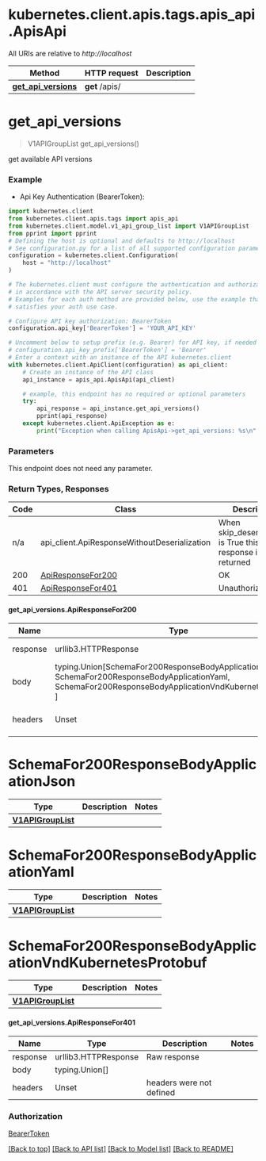 <a name="__pageTop"></a>
# kubernetes.client.apis.tags.apis_api.ApisApi

All URIs are relative to *http://localhost*

Method | HTTP request | Description
------------- | ------------- | -------------
[**get_api_versions**](#get_api_versions) | **get** /apis/ | 

# **get_api_versions**
<a name="get_api_versions"></a>
> V1APIGroupList get_api_versions()



get available API versions

### Example

* Api Key Authentication (BearerToken):
```python
import kubernetes.client
from kubernetes.client.apis.tags import apis_api
from kubernetes.client.model.v1_api_group_list import V1APIGroupList
from pprint import pprint
# Defining the host is optional and defaults to http://localhost
# See configuration.py for a list of all supported configuration parameters.
configuration = kubernetes.client.Configuration(
    host = "http://localhost"
)

# The kubernetes.client must configure the authentication and authorization parameters
# in accordance with the API server security policy.
# Examples for each auth method are provided below, use the example that
# satisfies your auth use case.

# Configure API key authorization: BearerToken
configuration.api_key['BearerToken'] = 'YOUR_API_KEY'

# Uncomment below to setup prefix (e.g. Bearer) for API key, if needed
# configuration.api_key_prefix['BearerToken'] = 'Bearer'
# Enter a context with an instance of the API kubernetes.client
with kubernetes.client.ApiClient(configuration) as api_client:
    # Create an instance of the API class
    api_instance = apis_api.ApisApi(api_client)

    # example, this endpoint has no required or optional parameters
    try:
        api_response = api_instance.get_api_versions()
        pprint(api_response)
    except kubernetes.client.ApiException as e:
        print("Exception when calling ApisApi->get_api_versions: %s\n" % e)
```
### Parameters
This endpoint does not need any parameter.

### Return Types, Responses

Code | Class | Description
------------- | ------------- | -------------
n/a | api_client.ApiResponseWithoutDeserialization | When skip_deserialization is True this response is returned
200 | [ApiResponseFor200](#get_api_versions.ApiResponseFor200) | OK
401 | [ApiResponseFor401](#get_api_versions.ApiResponseFor401) | Unauthorized

#### get_api_versions.ApiResponseFor200
Name | Type | Description  | Notes
------------- | ------------- | ------------- | -------------
response | urllib3.HTTPResponse | Raw response |
body | typing.Union[SchemaFor200ResponseBodyApplicationJson, SchemaFor200ResponseBodyApplicationYaml, SchemaFor200ResponseBodyApplicationVndKubernetesProtobuf, ] |  |
headers | Unset | headers were not defined |

# SchemaFor200ResponseBodyApplicationJson
Type | Description  | Notes
------------- | ------------- | -------------
[**V1APIGroupList**](../../models/V1APIGroupList.md) |  | 


# SchemaFor200ResponseBodyApplicationYaml
Type | Description  | Notes
------------- | ------------- | -------------
[**V1APIGroupList**](../../models/V1APIGroupList.md) |  | 


# SchemaFor200ResponseBodyApplicationVndKubernetesProtobuf
Type | Description  | Notes
------------- | ------------- | -------------
[**V1APIGroupList**](../../models/V1APIGroupList.md) |  | 


#### get_api_versions.ApiResponseFor401
Name | Type | Description  | Notes
------------- | ------------- | ------------- | -------------
response | urllib3.HTTPResponse | Raw response |
body | typing.Union[] |  |
headers | Unset | headers were not defined |

### Authorization

[BearerToken](../../../README.md#BearerToken)

[[Back to top]](#__pageTop) [[Back to API list]](../../../README.md#documentation-for-api-endpoints) [[Back to Model list]](../../../README.md#documentation-for-models) [[Back to README]](../../../README.md)

